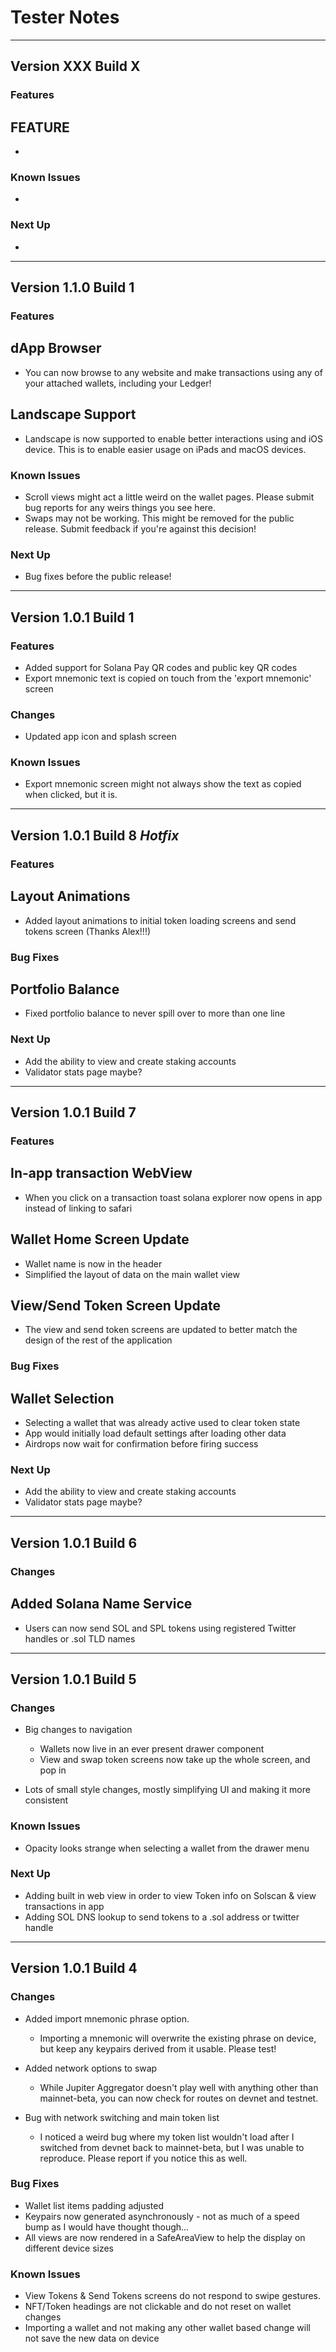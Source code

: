 # Tester Notes

---
## Version XXX Build X

### Features
## FEATURE
- 
  
### Known Issues
- 

### Next Up
- 
---
## Version 1.1.0 Build 1

### Features
## dApp Browser
- You can now browse to any website and make transactions using any of your attached wallets, including your Ledger!

## Landscape Support
- Landscape is now supported to enable better interactions using and iOS device. This is to enable easier usage on iPads and macOS devices.
  
### Known Issues
- Scroll views might act a little weird on the wallet pages. Please submit bug reports for any weirs things you see here.
- Swaps may not be working. This might be removed for the public release. Submit feedback if you're against this decision!

### Next Up
- Bug fixes before the public release!
---
## Version 1.0.1 Build 1

### Features
- Added support for Solana Pay QR codes and public key QR  codes
- Export mnemonic text is copied on touch from the 'export mnemonic' screen

### Changes
- Updated app icon and splash screen
  
### Known Issues
- Export mnemonic screen might not always show the text as copied when clicked, but it is.


---
## Version 1.0.1 Build 8 *Hotfix*

### Features
## Layout Animations
- Added layout animations to initial token loading screens and send tokens screen (Thanks Alex!!!)
  
### Bug Fixes
## Portfolio Balance
- Fixed portfolio balance to never spill over to more than one line

### Next Up
- Add the ability to view and create staking accounts
- Validator stats page maybe?
---
## Version 1.0.1 Build 7

### Features
## In-app transaction WebView
- When you click on a transaction toast solana explorer now opens in app instead of linking to safari

## Wallet Home Screen Update
- Wallet name is now in the header
- Simplified the layout of data on the main wallet view

## View/Send Token Screen Update
- The view and send token screens are updated to better match the design of the rest of the application
  
### Bug Fixes
## Wallet Selection
- Selecting a wallet that was already active used to clear token state
- App would initially load default settings after loading other data
- Airdrops now wait for confirmation before firing success

### Next Up
- Add the ability to view and create staking accounts
- Validator stats page maybe?

---
## Version 1.0.1 Build 6

### Changes
## Added Solana Name Service
- Users can now send SOL and SPL tokens using registered Twitter handles or .sol TLD names

---
## Version 1.0.1 Build 5

### Changes
- Big changes to navigation
  - Wallets now live in an ever present drawer component
  - View and swap token screens now take up the whole screen, and pop in

- Lots of small style changes, mostly simplifying UI and making it more consistent

### Known Issues
- Opacity looks strange when selecting a wallet from the drawer menu

### Next Up
- Adding built in web view in order to view Token info on Solscan & view transactions in app
- Adding SOL DNS lookup to send tokens to a .sol address or twitter handle

---
## Version 1.0.1 Build 4

### Changes
- Added import mnemonic phrase option. 
  - Importing a mnemonic will overwrite the existing phrase on device, but keep any keypairs derived from it usable. Please test!

- Added network options to swap
  - While Jupiter Aggregator doesn't play well with anything other than mainnet-beta, you can now check for routes on devnet and testnet.
  
- Bug with network switching and main token list
  - I noticed a weird bug where my token list wouldn't load after I switched from devnet back to mainnet-beta, but I was unable to reproduce. Please report if you notice this as well.

### Bug Fixes
- Wallet list items padding adjusted
- Keypairs now generated asynchronously - not as much of a speed bump as I would have thought though...
- All views are now rendered in a SafeAreaView to help the display on different device sizes
  
### Known Issues
- View Tokens & Send Tokens screens do not respond to swipe gestures. 
- NFT/Token headings are not clickable and do not reset on wallet changes
- Importing a wallet and not making any other wallet based change will not save the new data on device